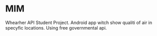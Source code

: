 # MIM
Whearher API 
Student Project. Android app witch show qualiti of air in specyfic locations. Using free governmental api.
